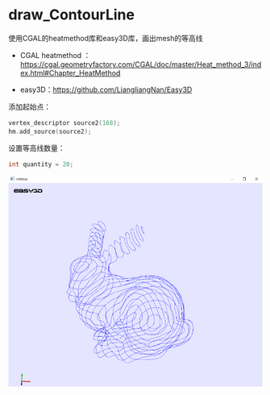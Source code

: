 # draw_ContourLine
使用CGAL的heatmethod库和easy3D库，画出mesh的等高线

- CGAL heatmethod ： https://cgal.geometryfactory.com/CGAL/doc/master/Heat_method_3/index.html#Chapter_HeatMethod

- easy3D：https://github.com/LiangliangNan/Easy3D



添加起始点：

```c++
vertex_descriptor source2(168);
hm.add_source(source2);
```



设置等高线数量：

```c++
int quantity = 20;
```



<img src="..\imgs\draw_ContourLine.png" style="zoom:80%;" /> 
